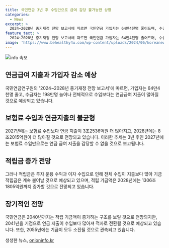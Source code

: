 ```yaml
---
title: 국민연금 3년 후 수입만으로 급여 감당 불가능한 상황
categories:
  - News
excerpt: >
  2024~2028년 중기재정 전망 보고서에 따르면 국민연금 가입자는 64만4천명 줄어드며, 수급자는 198만명 늘어나 전망된다. 보험료 수입으로는 연금 지출을 감당할 수 없을 것으로 예상되며, 2027년에는 수입보다 지출이 많아질 것으로 전망된다. 이에 따라 적립 기금액은 증가할 것으로 보고서는 추산했으나, 2040년에는 적자가 발생하고, 2055년에는 기금이 소진될 것으로 관측되었다.
feature_text: >
  2024~2028년 중기재정 전망 보고서에 따르면 국민연금 가입자는 64만4천명 줄어드며, 수급자는 198만명 늘어나 전망된다. 보험료 수입으로는 연금 지출을 감당할 수 없을 것으로 예상되며, 2027년에는 수입보다 지출이 많아질 것으로 전망된다. 이에 따라 적립 기금액은 증가할 것으로 보고서는 추산했으나, 2040년에는 적자가 발생하고, 2055년에는 기금이 소진될 것으로 관측되었다.
image: 'https://www.behealthy4u.com/wp-content/uploads/2024/06/koreanews.jpg'
---
```


<p><img src="https://www.behealthy4u.com/wp-content/uploads/2024/06/koreanews.jpg" alt="info 속보" /></p>

<h2 data-ke-size="size26">연금급여 지출과 가입자 감소 예상</h2>

<p>국민연금연구원의 '2024~2028년 중기재정 전망 보고서'에 따르면, 가입자는 64만4천명 줄고, 수급자는 198만명 늘어나 전체적으로 수입보다는 연금급여 지출이 많아질 것으로 예상되고 있습니다.</p>

<h2 data-ke-size="size26">보험료 수입과 연금지출의 불균형</h2>

<p>2027년에는 보험료 수입보다 연금 지출이 3조2536억원 더 많아지고, 2028년에는 8조2015억원이 더 많아질 것으로 전망되고 있습니다. 이러한 추세는 3년 후인 2027년에는 보험료 수입만으로는 연금 급여 지출을 감당할 수 없을 것으로 보고됩니다.</p>

<h2 data-ke-size="size26">적립금 증가 전망</h2>

<p>그러나 적립금은 투자 운용 수익과 이자 수입으로 인해 전체 수입이 지출보다 많아 기금 적립금은 계속 불어날 것으로 예상되고 있으며, 적립 기금액은 2028년에는 1306조1805억원까지 증가할 것으로 전망되고 있습니다.</p>

<h2 data-ke-size="size26">장기적인 전망</h2>

<p>국민연금은 2040년까지는 적립 기금액이 증가하는 구조를 보일 것으로 전망되지만, 2041년을 기점으로 연금 지출이 수입보다 많아져 적자로 전환될 것으로 예상되고 있습니다. 또한, 2055년에는 기금이 모두 소진될 것으로 관측되고 있습니다.</p>
생생한 뉴스, <a href="https://onioninfo.kr" rel="dofollow">onioninfo.kr</a>


